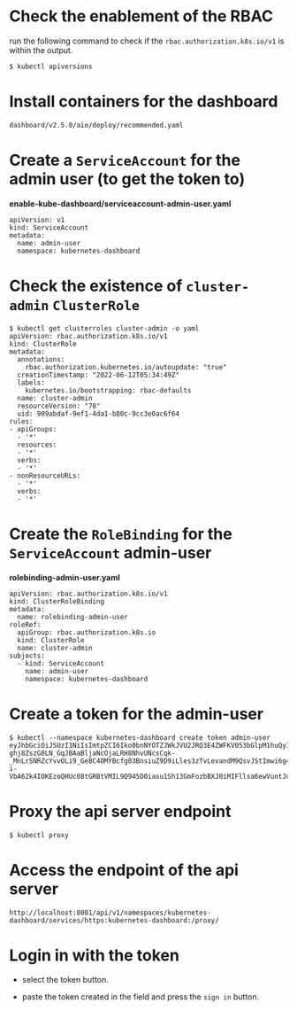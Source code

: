 # Check the enablement of the RBAC

run the following command to check if the `rbac.authorization.k8s.io/v1` is within the output.

    $ kubectl apiversions

# Install containers for the dashboard

    dashboard/v2.5.0/aio/deploy/recommended.yaml


# Create a `ServiceAccount` for the admin user (to get the token to)

**enable-kube-dashboard/serviceaccount-admin-user.yaml**

    apiVersion: v1
    kind: ServiceAccount
    metadata: 
      name: admin-user
      namespace: kubernetes-dashboard
  

# Check the existence of `cluster-admin` `ClusterRole`

    $ kubectl get clusterroles cluster-admin -o yaml
    apiVersion: rbac.authorization.k8s.io/v1
    kind: ClusterRole
    metadata:
      annotations:
        rbac.authorization.kubernetes.io/autoupdate: "true"
      creationTimestamp: "2022-06-12T05:34:49Z"
      labels:
        kubernetes.io/bootstrapping: rbac-defaults
      name: cluster-admin
      resourceVersion: "78"
      uid: 909abdaf-9ef1-4da1-b80c-9cc3e0ac6f64
    rules:
    - apiGroups:
      - '*'
      resources:
      - '*'
      verbs:
      - '*'
    - nonResourceURLs:
      - '*'
      verbs:
      - '*'


# Create the `RoleBinding` for the `ServiceAccount` admin-user

**rolebinding-admin-user.yaml**

    apiVersion: rbac.authorization.k8s.io/v1
    kind: ClusterRoleBinding
    metadata: 
      name: rolebinding-admin-user
    roleRef:
      apiGroup: rbac.authorization.k8s.io
      kind: ClusterRole
      name: cluster-admin
    subjects:
      - kind: ServiceAccount
        name: admin-user
        namespace: kubernetes-dashboard


# Create a token for the admin-user

    $ kubectl --namespace kubernetes-dashboard create token admin-user
    eyJhbGciOiJSUzI1NiIsImtpZCI6Iko0bnNYOTZJWkJVU2JRQ3E4ZWFKV053bGlpM1huQy1IMWY2R2RzZlNmcTgifQ.eyJhdWQiOlsiaHR0cHM6Ly9rdWJlcm5ldGVzLmRlZmF1bHQuc3ZjLmNsdXN0ZXIubG9jYWwiXSwiZXhwIjoxNjU2MDEzNTYxLCJpYXQiOjE2NTYwMDk5NjEsImlzcyI6Imh0dHBzOi8va3ViZXJuZXRlcy5kZWZhdWx0LnN2Yy5jbHVzdGVyLmxvY2FsIiwia3ViZXJuZXRlcy5pbyI6eyJuYW1lc3BhY2UiOiJrdWJlcm5ldGVzLWRhc2hib2FyZCIsInNlcnZpY2VhY2NvdW50Ijp7Im5hbWUiOiJhZG1pbi11c2VyIiwidWlkIjoiNTEwOTYyZjYtMjNhYi00NTgyLTg5ZjUtMWMxNzBiNmYwZmYyIn19LCJuYmYiOjE2NTYwMDk5NjEsInN1YiI6InN5c3RlbTpzZXJ2aWNlYWNjb3VudDprdWJlcm5ldGVzLWRhc2hib2FyZDphZG1pbi11c2VyIn0.y25-ghj8ZszG8LN_GqJBAaBljaNcOjaLRH8NhvUNcsCqk-_MnLrSNRZcYvvOLi9_Ge8C4OMYBcfg03BnsiuZ9D9iLles3zTvLevandM9QsvJStImwi6g4HD5h_T2DNHPXCJvCSGsdZGmy9b_AWduM_G_eI6gxNp9knpyLRyhLajnSQaPF2Kyqn0Q43G5QQa3vz2OYCxc2TgWu8psOLIv7zKK3tukC8U-i-VbA62k4IOKEzoQHUc08tGRBtVMIL9Q945D0iasu1Sh13GmFozbBXJ0iMIFllsa6ewVuntJuAQAAn9QbO8JdYkcoAudNejoX_iuj90AFfc0xGEQ1JOSRA


# Proxy the api server endpoint

    $ kubectl proxy




# Access the endpoint of the api server  

    http://localhost:8001/api/v1/namespaces/kubernetes-dashboard/services/https:kubernetes-dashboard:/proxy/



# Login in with the token

* select the token button.

* paste the token created in the field and press the `sign in` button.


